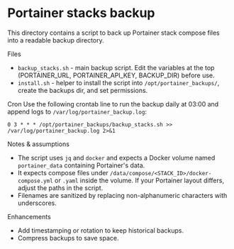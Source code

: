 # Portainer stacks backup

This directory contains a script to back up Portainer stack compose files into a readable backup directory.

Files
- `backup_stacks.sh` - main backup script. Edit the variables at the top (PORTAINER_URL, PORTAINER_API_KEY, BACKUP_DIR) before use.
- `install.sh` - helper to install the script into `/opt/portainer_backups/`, create the backups dir, and set permissions.

Cron
Use the following crontab line to run the backup daily at 03:00 and append logs to `/var/log/portainer_backup.log`:

```
0 3 * * * /opt/portainer_backups/backup_stacks.sh >> /var/log/portainer_backup.log 2>&1
```

Notes & assumptions
- The script uses `jq` and `docker` and expects a Docker volume named `portainer_data` containing Portainer's data.
- It expects compose files under `/data/compose/<STACK_ID>/docker-compose.yml` or `.yaml` inside the volume. If your Portainer layout differs, adjust the paths in the script.
- Filenames are sanitized by replacing non-alphanumeric characters with underscores.

Enhancements
- Add timestamping or rotation to keep historical backups.
- Compress backups to save space.
